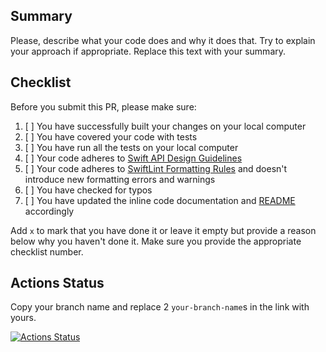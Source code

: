 ## Summary
Please, describe what your code does and why it does that. Try to explain your approach if appropriate. Replace this text with your summary.

## Checklist
Before you submit this PR, please make sure:
1. [ ] You have successfully built your changes on your local computer
2. [ ] You have covered your code with tests
3. [ ] You have run all the tests on your local computer
4. [ ] Your code adheres to [Swift API Design Guidelines](https://swift.org/documentation/api-design-guidelines)
5. [ ] Your code adheres to [SwiftLint Formatting Rules](https://realm.github.io/SwiftLint/rule-directory.html) and doesn't introduce new formatting errors and warnings
6. [ ] You have checked for typos
7. [ ] You have updated the inline code documentation and [README](https://github.com/chaqmoq/console/blob/master/README.md) accordingly

Add `x` to mark that you have done it or leave it empty but provide a reason below why you haven't done it. Make sure you provide the appropriate checklist number.

## Actions Status
Copy your branch name and replace 2 `your-branch-name`s in the link with yours.

[![Actions Status](https://github.com/chaqmoq/console/actions/workflows/development.yaml/badge.svg?branch=your-branch-name)](https://github.com/chaqmoq/console/actions/workflows/development.yaml?branch=your-branch-name)
